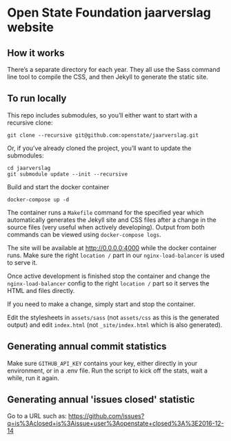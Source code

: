 # Open State Foundation jaarverslag website
## How it works
There’s a separate directory for each year. They all use the Sass command line
tool to compile the CSS, and then Jekyll to generate the static site.

## To run locally
This repo includes submodules, so you’ll either want to start with a recursive
clone:

```
git clone --recursive git@github.com:openstate/jaarverslag.git
```

Or, if you’ve already cloned the project, you’ll want to update the submodules:

```
cd jaarverslag
git submodule update --init --recursive
```

Build and start the docker container

```
docker-compose up -d
```

The container runs a `Makefile` command for the specified year which
automatically generates the Jekyll site and CSS files after a change in the
source files (very useful when actively developing). Output from both commands
can be viewed using `docker-compose logs`.

The site will be available at http://0.0.0.0:4000 while the docker container
runs. Make sure the right `location /` part in our `nginx-load-balancer` is
used to serve it.

Once active development is finished stop the container and change the
`nginx-load-balancer` config to the right `location /` part so it serves the
HTML and files directly.

If you need to make a change, simply start and stop the container.

Edit the stylesheets in `assets/sass` (not `assets/css` as this is the generated
output) and edit `index.html` (not `_site/index.html` which is also generated).

## Generating annual commit statistics
Make sure `GITHUB_API_KEY` contains your key, either directly in your
environment, or in a .env file. Run the script to kick off the stats,
wait a while, run it again.

## Generating annual 'issues closed' statistic
Go to a URL such as:
https://github.com/issues?q=is%3Aclosed+is%3Aissue+user%3Aopenstate+closed%3A%3E2016-12-14

